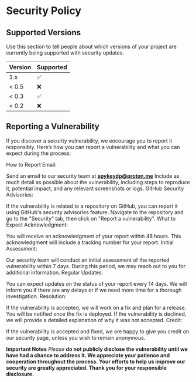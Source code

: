 # Security Policy

## Supported Versions

Use this section to tell people about which versions of your project are
currently being supported with security updates.

| Version | Supported          |
| ------- | ------------------ |
|   1.x   | :white_check_mark: |
| < 0.5   | :x:                |
| < 0.3   | :white_check_mark: |
| < 0.2   | :x:                |

## Reporting a Vulnerability

If you discover a security vulnerability, we encourage you to report it responsibly. Here’s how you can report a vulnerability and what you can expect during the process:

How to Report
Email:

Send an email to our security team at **spykeydp@proton.me**
Include as much detail as possible about the vulnerability, including steps to reproduce it, potential impact, and any relevant screenshots or logs.
GitHub Security Advisories:

If the vulnerability is related to a repository on GitHub, you can report it using GitHub's security advisories feature. Navigate to the repository and go to the "Security" tab, then click on "Report a vulnerability".
What to Expect
Acknowledgment:

You will receive an acknowledgment of your report within 48 hours. This acknowledgment will include a tracking number for your report.
Initial Assessment:

Our security team will conduct an initial assessment of the reported vulnerability within 7 days. During this period, we may reach out to you for additional information.
Regular Updates:

You can expect updates on the status of your report every 14 days. We will inform you if there are any delays or if we need more time for a thorough investigation.
Resolution:

If the vulnerability is accepted, we will work on a fix and plan for a release. You will be notified once the fix is deployed.
If the vulnerability is declined, we will provide a detailed explanation of why it was not accepted.
Credit:

If the vulnerability is accepted and fixed, we are happy to give you credit on our security page, unless you wish to remain anonymous.

**Important Notes**
*Please* **do not publicly disclose the vulnerability until we have had a chance to address it.
We appreciate your patience and cooperation throughout the process.
Your efforts to help us improve our security are greatly appreciated. Thank you for your responsible disclosure.**


